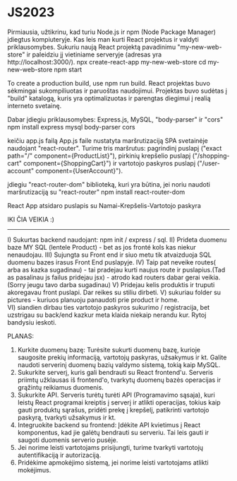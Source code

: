 # JS2023
Pirmiausia, užtikrinu, kad turiu Node.js ir npm (Node Package Manager) įdiegtus kompiuteryje. Kas leis man kurti React projektus ir valdyti priklausomybes.
Sukuriu naują React projektą pavadinimu "my-new-web-store" ir paleidziu jį vietiniame serveryje (adresas yra http://localhost:3000/).
npx create-react-app my-new-web-store
cd my-new-web-store
npm start

To create a production build, use npm run build.
React projektas buvo sėkmingai sukompiliuotas ir paruoštas naudojimui. Projektas buvo sudėtas į "build" katalogą, kuris yra optimalizuotas ir parengtas diegimui į realią interneto svetainę.

Dabar įdiegiu priklausomybes: Express.js, MySQL, "body-parser" ir "cors"
npm install express mysql body-parser cors

keičiu app.js failą
App.js faile nustatyta maršrutizaciją SPA svetainėje naudojant "react-router". Turime tris maršrutus: pagrindinį puslapį ("exact path="/" component={ProductList}"), pirkinių krepšelio puslapį ("/shopping-cart" component={ShoppingCart}") ir vartotojo paskyros puslapį ("/user-account" component={UserAccount}").

įdiegiu "react-router-dom" biblioteką, kuri yra būtina, jei noriu naudoti maršrutizaciją su "react-router"
npm install react-router-dom

React App atsidaro puslapis su Namai-Krepšelis-Vartotojo paskyra

IKI ČIA VEIKIA :)

--- ------
I) Sukurtas backend naudojant: npm init / express / sql.
II) Prideta duomenu baze MY SQL (lentele Product) - bet as jos fronté kols kas niekur nenaudojau. 
III) Sujungta su Front end ir siuo metu tik atvaizduoja SQL duomenu bazes irasus Front End puslapyje. 
IV) Taip pat neveike routes( arba as kazka sugadinau) - tai pradejau kurti naujus route ir puslapius.(Tad as pasalinau js failus  pridejau jsx) - atrodo kad routers dabar gerai veikia. (Sorry jeugu tavo darba sugadinau)
V) Pridejau kelis produktis ir truputi akoregavau front puslapi. Dar reikes su stiliu dirbeti.
V) sukuriau folder su pictures - kuriuos planuoju panaudoti prie product ir home.  
VI) siandien dirbau ties vartotojo paskyros sukurimo / registracija, bet uzstrigau su back/end kazkur meta klaida niekaip nerandu kur. Rytoj bandysiu ieskoti.  


PLANAS:
1. Kurkite duomenų bazę: Turėsite sukurti duomenų bazę, kurioje saugosite prekių informaciją, vartotojų paskyras, užsakymus ir kt. Galite naudoti serverinį duomenų bazių valdymo sistemą, tokią kaip MySQL.
2. Sukurkite serverį, kuris gali bendrauti su React frontend'u. Serveris priimtų užklausas iš frontend'o, tvarkytų duomenų bazės operacijas ir grąžintų reikiamus duomenis.
3. Sukurkite API. Serveris turėtų turėti API (Programavimo sąsaja), kuri leistų  React programai kreiptis į serverį ir atlikti operacijas, tokius kaip gauti produktų sąrašus, pridėti prekę į krepšelį, patikrinti vartotojo paskyrą, tvarkyti užsakymus ir kt.
4. Integruokite backend su frontend: Įdėkite API kvietimus į React komponentus, kad jie galėtų bendrauti su serveriu. Tai leis gauti ir saugoti duomenis serverio pusėje.
5. Jei norime leisti vartotojams prisijungti, turime tvarkyti vartotojų autentifikaciją ir autorizaciją.
6. Pridėkime apmokėjimo sistemą, jei norime leisti vartotojams atlikti mokėjimus.